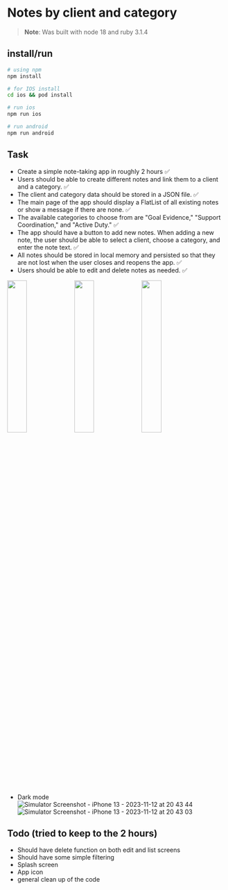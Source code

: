 # Notes by client and category

> **Note**: Was built with node 18 and ruby 3.1.4

## install/run

```bash
# using npm
npm install

# for IOS install
cd ios && pod install

# run ios
npm run ios

# run android
npm run android
```

## Task

- Create a simple note-taking app in roughly 2 hours ✅
- Users should be able to create different notes and link them to a client and a category. ✅
- The client and category data should be stored in a JSON file. ✅
- The main page of the app should display a FlatList of all existing notes or show a message if there are none. ✅
- The available categories to choose from are "Goal Evidence," "Support Coordination," and "Active Duty." ✅
- The app should have a button to add new notes. When adding a new note, the user should be able to select a client, choose a category, and enter the note text. ✅
- All notes should be stored in local memory and persisted so that they are not lost when the user closes and reopens the app. ✅
- Users should be able to edit and delete notes as needed. ✅

<img src="https://github.com/right4mat/notes/assets/55075658/f2054b8d-0040-47e5-9571-51368f0aad5a"  width="30%"/>
<img src="https://github.com/right4mat/notes/assets/55075658/ad0699fc-bf00-459e-9fba-c3d313d6c20d"  width="30%"/>
<img src="https://github.com/right4mat/notes/assets/55075658/6c129470-560e-4740-ad67-c838cf664a70" width="30%"/>


- Dark mode
![Simulator Screenshot - iPhone 13 - 2023-11-12 at 20 43 44](https://github.com/right4mat/notes/assets/55075658/52176575-c866-46cd-ba7a-a06a3515a175)
![Simulator Screenshot - iPhone 13 - 2023-11-12 at 20 43 03](https://github.com/right4mat/notes/assets/55075658/2fcae40e-ed5c-4fb7-9a87-a8bbaede7afa)

## Todo (tried to keep to the 2 hours)

- Should have delete function on both edit and list screens
- Should have some simple filtering
- Splash screen
- App icon
- general clean up of the code
